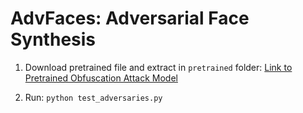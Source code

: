 # AdvFaces: Adversarial Face Synthesis


1. Download pretrained file and extract in `pretrained` folder:
[Link to Pretrained Obfuscation Attack Model](https://drive.google.com/file/d/1QfptqO9WffhjUQmrNVYuSVF-iCVT_U5h/view?usp=sharing)

2. Run:
```python test_adversaries.py```

